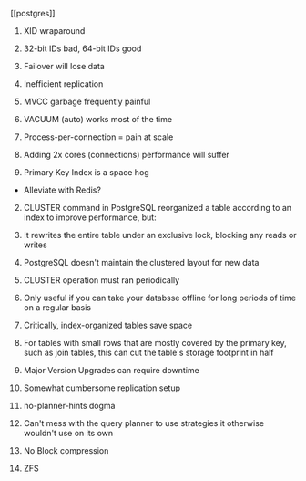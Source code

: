 [[postgres]]

   

1.  XID wraparound

1.  32-bit IDs bad, 64-bit IDs good

3.  Failover will lose data
4.  Inefficient replication
5.  MVCC garbage frequently painful

1.  VACUUM (auto) works most of the time

1.  Process-per-connection = pain at scale

1.  Adding 2x cores (connections) performance will suffer

1.  Primary Key Index is a space hog
  - Alleviate with Redis?   
2.  CLUSTER command in PostgreSQL reorganized a table according to an index to improve performance, but:

1.  It rewrites the entire table under an exclusive lock, blocking any reads or writes
2.  PostgreSQL doesn't maintain the clustered layout for new data
3.  CLUSTER operation must ran periodically
4.  Only useful if you can take your databsse offline for long periods of time on a regular basis
5.  Critically, index-organized tables save space

1.  For tables with small rows that are mostly covered by the primary key, such as join tables, this can cut the table's storage footprint in half

1.  Major Version Upgrades can require downtime
2.  Somewhat cumbersome replication setup
3.   no-planner-hints dogma

1.  Can't mess with the query planner to use strategies it otherwise wouldn't use on its own

5.  No Block compression

1.  ZFS